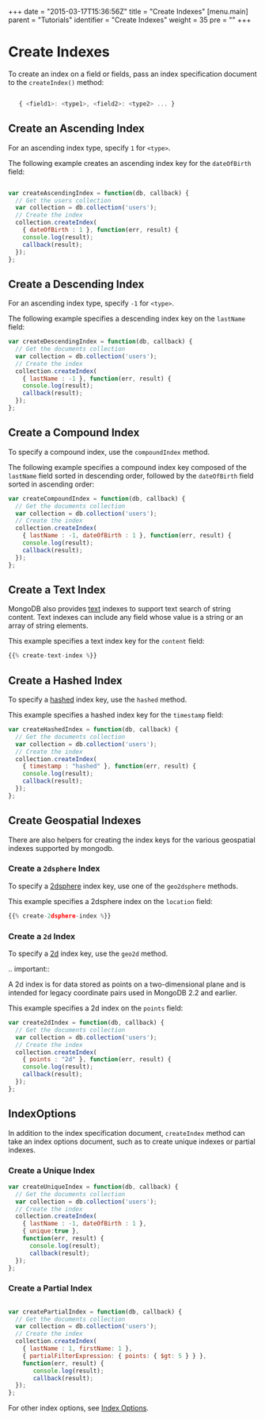 +++
date = "2015-03-17T15:36:56Z"
title = "Create Indexes"
[menu.main]
  parent = "Tutorials"
  identifier = "Create Indexes"
  weight = 35
  pre = "<i class='fa'></i>"
+++

# Create Indexes

To create an index on a field or fields, pass an index specification
document to the `createIndex()` method:

```js

   { <field1>: <type1>, <field2>: <type2> ... }

```

## Create an Ascending Index

For an ascending index type, specify ``1`` for ``<type>``.

The following example creates an ascending index key for the
``dateOfBirth`` field:

```js

var createAscendingIndex = function(db, callback) {
  // Get the users collection
  var collection = db.collection('users');
  // Create the index
  collection.createIndex(
    { dateOfBirth : 1 }, function(err, result) {
    console.log(result);
    callback(result);
  });
};

```

## Create a Descending Index

For an ascending index type, specify ``-1`` for ``<type>``.

The following example specifies a descending index key on the
``lastName`` field:

```js
var createDescendingIndex = function(db, callback) {
  // Get the documents collection
  var collection = db.collection('users');
  // Create the index
  collection.createIndex(
    { lastName : -1 }, function(err, result) {
    console.log(result);
    callback(result);
  });
};

```

## Create a Compound Index


To specify a compound index, use the ``compoundIndex`` method.

The following example specifies a compound index key composed of the
``lastName`` field sorted in descending order, followed by the
``dateOfBirth`` field sorted in ascending order:

```js
var createCompoundIndex = function(db, callback) {
  // Get the documents collection
  var collection = db.collection('users');
  // Create the index
  collection.createIndex(
    { lastName : -1, dateOfBirth : 1 }, function(err, result) {
    console.log(result);
    callback(result);
  });
};
```

## Create a Text Index


MongoDB also provides
[text](https://docs.mongodb.org/manual/core/index-text/) indexes to
support text search of string content. Text indexes can include any
field whose value is a string or an array of string elements.

This example specifies a text index key for the ``content`` field:

```js
{{% create-text-index %}}
```

## Create a Hashed Index

To specify a [hashed](https://docs.mongodb.org/manual/core/index-hashed/) index key,
use the ``hashed`` method.

This example specifies a hashed index key for the ``timestamp`` field:

```js
var createHashedIndex = function(db, callback) {
  // Get the documents collection
  var collection = db.collection('users');
  // Create the index
  collection.createIndex(
    { timestamp : "hashed" }, function(err, result) {
    console.log(result);
    callback(result);
  });
};
```

## Create Geospatial Indexes


There are also helpers for creating the index keys for the various
geospatial indexes supported by mongodb.

### Create a `2dsphere` Index

To specify a [2dsphere](https://docs.mongodb.org/manual/core/2dsphere/)
index key, use one of the ``geo2dsphere`` methods.

This example specifies a 2dsphere index on the ``location`` field:

```js
{{% create-2dsphere-index %}}
```

### Create a `2d` Index

To specify a [2d](https://docs.mongodb.org/manual/core/2d/) index key, use the ``geo2d``
method.

.. important::

   A 2d index is for data stored as points on a two-dimensional plane
   and is intended for legacy coordinate pairs used in MongoDB 2.2 and
   earlier.

This example specifies a 2d index on the ``points`` field:

```js
var create2dIndex = function(db, callback) {
  // Get the documents collection
  var collection = db.collection('users');
  // Create the index
  collection.createIndex(
    { points : "2d" }, function(err, result) {
    console.log(result);
    callback(result);
  });
};
```

## IndexOptions

In addition to the index specification document, `createIndex`
method can take an index options document, such as to create unique
indexes or partial indexes.

### Create a Unique Index


```js
var createUniqueIndex = function(db, callback) {
  // Get the documents collection
  var collection = db.collection('users');
  // Create the index
  collection.createIndex(
    { lastName : -1, dateOfBirth : 1 },
    { unique:true },
    function(err, result) {
      console.log(result);
      callback(result);
  });
};
```

### Create a Partial Index


```js

var createPartialIndex = function(db, callback) {
  // Get the documents collection
  var collection = db.collection('users');
  // Create the index
  collection.createIndex(
    { lastName : 1, firstName: 1 },
    { partialFilterExpression: { points: { $gt: 5 } } },
    function(err, result) {
       console.log(result);
       callback(result);
  });
};
```

For other index options, see [Index Options](https://docs.mongodb.org/manual/core/index-properties/).
